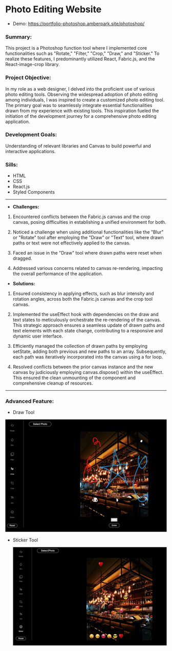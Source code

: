 # Photo Editing Website
+ Demo: https://portfolio-photoshop.amberpark.site/photoshop/

  
### **Summary:**
This project is a Photoshop function tool where I implemented core functionalities such as "Rotate," "Filter," "Crop," "Draw," and "Sticker." To realize these features, I predominantly utilized React, Fabric.js, and the React-image-crop library.

### **Project Objective:**
In my role as a web designer, I delved into the proficient use of various photo editing tools. Observing the widespread adoption of photo editing among individuals, I was inspired to create a customized photo editing tool. The primary goal was to seamlessly integrate essential functionalities drawn from my experience with existing tools. This inspiration fueled the initiation of the development journey for a comprehensive photo editing application.

### **Development Goals:** 
Understanding of relevant libraries and Canvas to build powerful and interactive applications.

### **Sills:** 
+ HTML
+ CSS
+ React.js
+ Styled Components
  
-------
+ **Challenges:**

1. Encountered conflicts between the Fabric.js canvas and the crop canvas, posing difficulties in establishing a unified environment for both.

2. Noticed a challenge when using additional functionalities like the "Blur" or "Rotate" tool after employing the "Draw" or "Text" tool, where drawn paths or text were not effectively applied to the canvas.

3. Faced an issue in the "Draw" tool where drawn paths were reset when dragged.

4. Addressed various concerns related to canvas re-rendering, impacting the overall performance of the application.

   

+ **Solutions:**

1. Ensured consistency in applying effects, such as blur intensity and rotation angles, across both the Fabric.js canvas and the crop tool canvas.

2. Implemented the useEffect hook with dependencies on the draw and text states to meticulously orchestrate the re-rendering of the canvas. This strategic approach ensures a seamless update of drawn paths and text elements with each state change, contributing to a responsive and dynamic user interface.

3. Efficiently managed the collection of drawn paths by employing setState, adding both previous and new paths to an array. Subsequently, each path was iteratively incorporated into the canvas using a for loop.

4. Resolved conflicts between the prior canvas instance and the new canvas by judiciously employing canvas.dispose() within the useEffect. This ensured the clean unmounting of the component and comprehensive cleanup of resources.

-------

### **Advanced Feature:** 
+ Draw Tool

![draw](https://github.com/ParkAmber/frontend-portfolio-photoshop/blob/main/draw.png)

+ Sticker Tool

  ![sticker](https://github.com/ParkAmber/frontend-portfolio-photoshop/blob/main/sticker.png)
